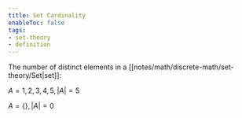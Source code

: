 ```yaml
---
title: Set Cardinality
enableToc: false
tags: 
- set-theory
- definition
---
```


The number of distinct elements in a [[notes/math/discrete-math/set-theory/Set|set]]:

$A = {1,2,3,4,5}, |A| = 5$

$A=\{\},|A| = 0$
